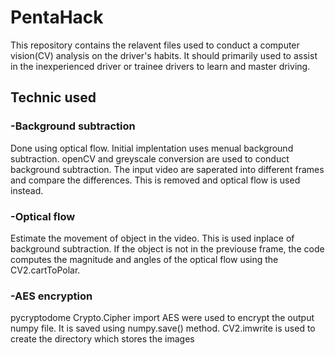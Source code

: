 # PentaHack
This repository contains the relavent files used to conduct a computer vision(CV) analysis on the driver's habits. It should primarily used to assist in the inexperienced driver or trainee drivers to learn and master driving.

## Technic used
### -Background subtraction
Done using optical flow. Initial implentation uses menual background subtraction. openCV and greyscale conversion are used to conduct background subtraction. The input video are saperated into different frames and compare the differences. This is removed and optical flow is used instead.

### -Optical flow
Estimate the movement of object in the video. This is used inplace of background subtraction. If the object is not in the previouse frame, the code computes the magnitude and angles of the optical flow using the CV2.cartToPolar.

### -AES encryption
pycryptodome Crypto.Cipher import AES were used to encrypt the output numpy file. It is saved using numpy.save() method. CV2.imwrite is used to create the directory which stores the images
